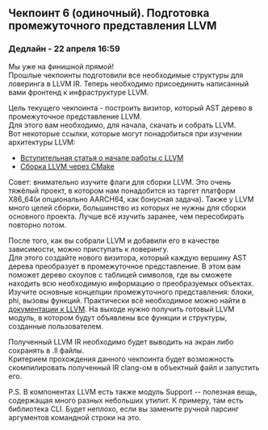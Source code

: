 ## Чекпоинт 6 (одиночный). Подготовка промежуточного представления LLVM

### Дедлайн - 22 апреля 16:59  


Мы уже на финишной прямой!  
Прошлые чекпоинты подготовили все необходимые структуры для ловеринга в LLVM IR. Теперь необходимо присоединить написанный вами фронтенд к инфраструктуре LLVM.  

Цель текущего чекпоинта - построить визитор, который AST дерево в промежуточное представление LLVM.  
Для этого вам необходимо, для начала, скачать и собрать LLVM.  
Вот некоторые ссылки, которые могут понадобиться при изучении архитектуры LLVM:
* [Вступительная статья о начале работы с LLVM](https://llvm.org/docs/GettingStarted.html)
* [Сборка LLVM через CMake](https://llvm.org/docs/CMake.html)

Совет: внимательно изучите флаги для сборки LLVM. Это очень тяжёлый проект, в котором нам понадобится из таргет платформ X86_64(и опционально AARCH64, как бонусная задача). 
Также у LLVM много целей сборки, большинство из которых не нужны для сборки основного проекта. Лучше всё изучить заранее, чем пересобирать повторно потом.  

После того, как вы собрали LLVM и добавили его в качестве зависимости, можно приступать к ловерингу.  
Для этого создайте нового визитора, который каждую вершину AST дерева преобразует в промежуточное представление. В этом вам поможет дерево скоупов с таблицей символов, где вы сможете находить всю необходимую информацию о преобразуемых объектах.    
Изучите основные концепции промежуточного представления: блоки, phi, вызовы функций. Практически всё необходимое можно найти в [документации к LLVM](https://llvm.org/docs/index.html). На выходе нужно получить готовый LLVM модуль, в котором будут объявлены все функции и структуры, созданные пользователем.    

Полученный LLVM IR необходимо будет выводить на экран либо сохранять в .ll файлы.  
Критерием прохождения данного чекпоинта будет возможность скомпилировать полученный IR clang-ом в объектный файл и запустить его.  

P.S. В компонентах LLVM есть также модуль Support -- полезная вещь, содержащая много разных небольших утилит. К примеру, там есть библиотека CLI. Будет неплохо, если вы замените ручной парсинг аргументов командной строки на это.

